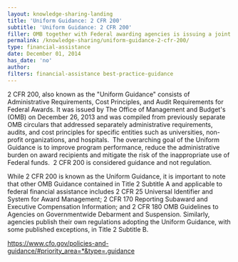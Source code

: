 ```yaml
---
layout: knowledge-sharing-landing
title: 'Uniform Guidance: 2 CFR 200'
subtitle: 'Uniform Guidance: 2 CFR 200'
filler: OMB together with Federal awarding agencies is issuing a joint interim final rule to implement the new guidance at 2 C.F.R. 200 titled Uniform Administrative Requirements, Cost Principles, and Audit Requirements for Federal Awards (Uniform Guidance).
permalink: /knowledge-sharing/uniform-guidance-2-cfr-200/
type: financial-assistance
date: December 01, 2014
has_date: 'no'
author:
filters: financial-assistance best-practice-guidance
---
```


2 CFR 200, also known as the "Uniform Guidance" consists of Administrative Requirements, Cost Principles, and Audit Requirements for Federal Awards. It was issued by The Office of Management and Budget's (OMB) on December 26, 2013 and was compiled from previously separate OMB circulars that addressed separately administrative requirements, audits, and cost principles for specific entities such as universities, non-profit organizations, and hospitals.  The overarching goal of the Uniform Guidance is to improve program performance, reduce the administrative burden on award recipients and mitigate the risk of the inappropriate use of Federal funds.  2 CFR 200 is considered guidance and not regulation.

While 2 CFR 200 is known as the Uniform Guidance, it is important to note that other OMB Guidance contained in Title 2 Subtitle A and applicable to federal financial assistance includes 2 CFR 25 Universal Identifier and System for Award Management; 2 CFR 170 Reporting Subaward and Executive Compensation Information; and 2 CFR 180 OMB Guidelines to Agencies on Governmentwide Debarment and Suspension. Similarly, agencies publish their own regulations adopting the Uniform Guidance, with some published exceptions, in Title 2 Subtitle B.

<https://www.cfo.gov/policies-and-guidance/#priority_area=*&type=.guidance>